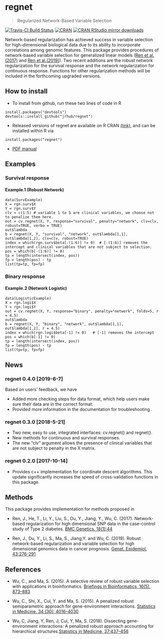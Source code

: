 
<!-- README.md is generated from README.Rmd. Please edit that file -->

# regnet

> Regularized Network-Based Variable Selection

<!-- badges: start -->

[![Travis-CI Build
Status](https://travis-ci.org/jrhub/regnet.svg?branch=master)](https://travis-ci.org/jrhub/regnet)
[![CRAN](https://www.r-pkg.org/badges/version/regnet)](https://cran.r-project.org/package=regnet)
[![CRAN RStudio mirror
downloads](http://cranlogs.r-pkg.org/badges/regnet)](http://www.r-pkg.org/pkg/regnet)
<!-- badges: end -->

Network-based regularization has achieved success in variable selection
for high-dimensional biological data due to its ability to incorporate
correlations among genomic features. This package provides procedures of
network-based variable selection for generalized linear models ([Ren et
al.(2017)](https://doi.org/10.1186/s12863-017-0495-5) and [Ren et
al.(2019)](https://doi.org/10.1002/gepi.22194)). Two recent additions
are the robust network regularization for the survival response and the
network regularization for continuous response. Functions for other
regularization methods will be included in the forthcoming upgraded
versions.

## How to install

  - To install from github, run these two lines of code in R

<!-- end list -->

    install.packages("devtools")
    devtools::install_github("jrhub/regnet")

  - Released versions of regnet are available on R CRAN
    [(link)](https://cran.r-project.org/package=regnet), and can be
    installed within R via

<!-- end list -->

    install.packages("regnet")

  - [PDF
    manual](https://cran.r-project.org/web/packages/regnet/regnet.pdf)

## Examples

### Survival response

#### Example.1 (Robust Network)

``` 
data(SurvExample)
X = rgn.surv$X
Y = rgn.surv$Y
clv = c(1:5) # variable 1 to 5 are clinical variables, we choose not to penalize them here.
out = cv.regnet(X, Y, response="survival", penalty="network", clv=clv, robust=TRUE, verbo = TRUE)
out$lambda
b = regnet(X, Y, "survival", "network", out$lambda[1,1], out$lambda[1,2], clv=clv, robust=TRUE)  
index = which(rgn.surv$beta[-(1:6)] != 0)  # [-(1:6)] removes the intercept and clinical variables that are not subject to selection.
pos = which(b[-(1:6)] != 0)  
tp = length(intersect(index, pos))  
fp = length(pos) - tp  
list(tp=tp, fp=fp)  
```

### Binary response

#### Example.2 (Network Logistic)

``` 
data(LogisticExample)
X = rgn.logi$X
Y = rgn.logi$Y
out = cv.regnet(X, Y, response="binary", penalty="network", folds=5, r = 4.5)  
out$lambda 
b = regnet(X, Y, "binary", "network", out$lambda[1,1], out$lambda[1,2], r = 4.5)
index = which(rgn.logi$beta[-1] != 0)   # [-1] removes the intercept
pos = which(b[-1] != 0)  
tp = length(intersect(index, pos))  
fp = length(pos) - tp  
list(tp=tp, fp=fp)  
```

## News

### regnet 0.4.0 \[2019-6-7\]

Based on users’ feedback, we have

  - Added more checking steps for data format, which help users make
    sure their data are in the correct format.
  - Provided more information in the documentation for troubleshooting .

### regnet 0.3.0 \[2018-5-21\]

  - Two new, easy to use, integrated interfaces: cv.regnet() and
    regnet().
  - New methods for continuous and survival responses.
  - The new “clv” argument allows the presence of clinical variables
    that are not subject to penalty in the X matrix.

### regnet 0.2.0 \[2017-10-14\]

  - Provides c++ implementation for coordinate descent algorithms. This
    update significantly increases the speed of cross-validation
    functions in this package.

## Methods

This package provides implementation for methods proposed in

  - Ren, J., He, T., Li, Y., Liu, S., Du, Y., Jiang, Y., Wu, C. (2017).
    Network-based regularization for high dimensional SNP data in the
    case-control study of Type 2 diabetes. [BMC
    Genetics, 18(1):44](https://doi.org/10.1186/s12863-017-0495-5)

  - Ren, J., Du, Y., Li, S., Ma, S., Jiang,Y. and Wu, C. (2019). Robust
    network-based regularization and variable selection for high
    dimensional genomics data in cancer prognosis. [Genet.
    Epidemiol. 43:276-291](https://doi.org/10.1002/gepi.22194)

## References

  - Wu, C., and Ma, S. (2015). A selective review of robust variable
    selection with applications in bioinformatics. [Briefings in
    Bioinformatics, 16(5), 873–883](http://doi.org/10.1093/bib/bbu046)

  - Wu, C., Shi, X., Cui, Y. and Ma, S. (2015). A penalized robust
    semiparametric approach for gene-environment interactions.
    [Statistics in Medicine, 34
    (30): 4016–4030](https://doi.org/10.1002/sim.6609)

  - Wu, C, Jiang, Y, Ren, J, Cui, Y, Ma, S. (2018). Dissecting
    gene-environment interactions: A penalized robust approach
    accounting for hierarchical structures.[Statistics in
    Medicine, 37:437–456](https://doi.org/10.1002/sim.7518)
